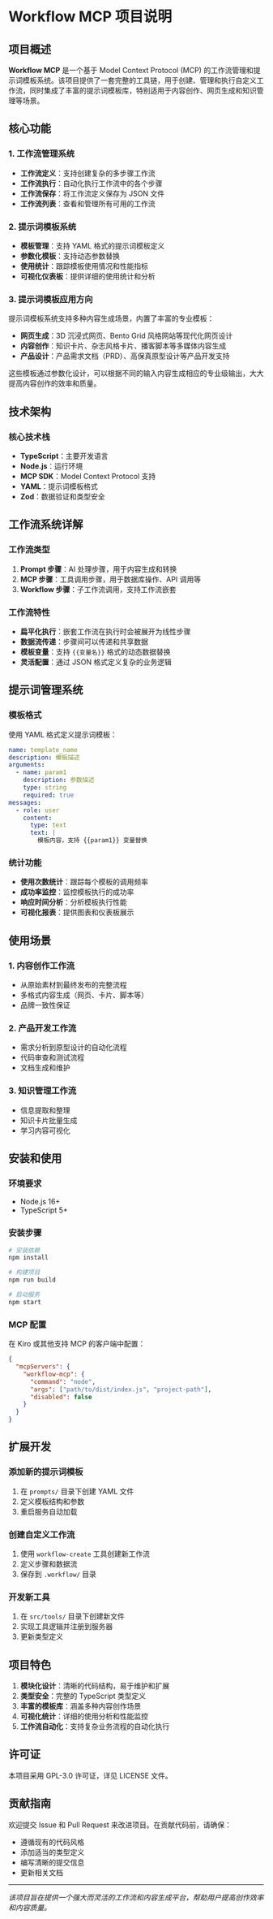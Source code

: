 # Workflow MCP 项目说明

## 项目概述

**Workflow MCP** 是一个基于 Model Context Protocol (MCP) 的工作流管理和提示词模板系统。该项目提供了一套完整的工具链，用于创建、管理和执行自定义工作流，同时集成了丰富的提示词模板库，特别适用于内容创作、网页生成和知识管理等场景。

## 核心功能

### 1. 工作流管理系统
- **工作流定义**：支持创建复杂的多步骤工作流
- **工作流执行**：自动化执行工作流中的各个步骤
- **工作流保存**：将工作流定义保存为 JSON 文件
- **工作流列表**：查看和管理所有可用的工作流

### 2. 提示词模板系统
- **模板管理**：支持 YAML 格式的提示词模板定义
- **参数化模板**：支持动态参数替换
- **使用统计**：跟踪模板使用情况和性能指标
- **可视化仪表板**：提供详细的使用统计和分析

### 3. 提示词模板应用方向
提示词模板系统支持多种内容生成场景，内置了丰富的专业模板：

- **网页生成**：3D 沉浸式网页、Bento Grid 风格网站等现代化网页设计
- **内容创作**：知识卡片、杂志风格卡片、播客脚本等多媒体内容生成
- **产品设计**：产品需求文档（PRD）、高保真原型设计等产品开发支持

这些模板通过参数化设计，可以根据不同的输入内容生成相应的专业级输出，大大提高内容创作的效率和质量。

## 技术架构

### 核心技术栈
- **TypeScript**：主要开发语言
- **Node.js**：运行环境
- **MCP SDK**：Model Context Protocol 支持
- **YAML**：提示词模板格式
- **Zod**：数据验证和类型安全



## 工作流系统详解

### 工作流类型
1. **Prompt 步骤**：AI 处理步骤，用于内容生成和转换
2. **MCP 步骤**：工具调用步骤，用于数据库操作、API 调用等
3. **Workflow 步骤**：子工作流调用，支持工作流嵌套

### 工作流特性
- **扁平化执行**：嵌套工作流在执行时会被展开为线性步骤
- **数据流传递**：步骤间可以传递和共享数据
- **模板变量**：支持 `{{变量名}}` 格式的动态数据替换
- **灵活配置**：通过 JSON 格式定义复杂的业务逻辑

## 提示词管理系统

### 模板格式
使用 YAML 格式定义提示词模板：
```yaml
name: template_name
description: 模板描述
arguments:
  - name: param1
    description: 参数描述
    type: string
    required: true
messages:
  - role: user
    content:
      type: text
      text: |
        模板内容，支持 {{param1}} 变量替换
```

### 统计功能
- **使用次数统计**：跟踪每个模板的调用频率
- **成功率监控**：监控模板执行的成功率
- **响应时间分析**：分析模板执行性能
- **可视化报表**：提供图表和仪表板展示

## 使用场景

### 1. 内容创作工作流
- 从原始素材到最终发布的完整流程
- 多格式内容生成（网页、卡片、脚本等）
- 品牌一致性保证

### 2. 产品开发工作流
- 需求分析到原型设计的自动化流程
- 代码审查和测试流程
- 文档生成和维护

### 3. 知识管理工作流
- 信息提取和整理
- 知识卡片批量生成
- 学习内容可视化

## 安装和使用

### 环境要求
- Node.js 16+
- TypeScript 5+

### 安装步骤
```bash
# 安装依赖
npm install

# 构建项目
npm run build

# 启动服务
npm start
```

### MCP 配置
在 Kiro 或其他支持 MCP 的客户端中配置：
```json
{
  "mcpServers": {
    "workflow-mcp": {
      "command": "node",
      "args": ["path/to/dist/index.js", "project-path"],
      "disabled": false
    }
  }
}
```

## 扩展开发

### 添加新的提示词模板
1. 在 `prompts/` 目录下创建 YAML 文件
2. 定义模板结构和参数
3. 重启服务自动加载

### 创建自定义工作流
1. 使用 `workflow-create` 工具创建新工作流
2. 定义步骤和数据流
3. 保存到 `.workflow/` 目录

### 开发新工具
1. 在 `src/tools/` 目录下创建新文件
2. 实现工具逻辑并注册到服务器
3. 更新类型定义

## 项目特色

1. **模块化设计**：清晰的代码结构，易于维护和扩展
2. **类型安全**：完整的 TypeScript 类型定义
3. **丰富的模板库**：涵盖多种内容创作场景
4. **可视化统计**：详细的使用分析和性能监控
5. **工作流自动化**：支持复杂业务流程的自动化执行

## 许可证

本项目采用 GPL-3.0 许可证，详见 LICENSE 文件。

## 贡献指南

欢迎提交 Issue 和 Pull Request 来改进项目。在贡献代码前，请确保：
- 遵循现有的代码风格
- 添加适当的类型定义
- 编写清晰的提交信息
- 更新相关文档

---

*该项目旨在提供一个强大而灵活的工作流和内容生成平台，帮助用户提高创作效率和内容质量。*